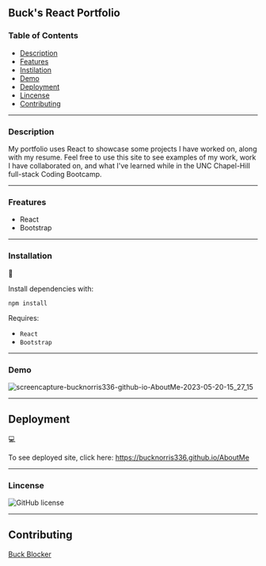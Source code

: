 ## Buck's React Portfolio

### Table of Contents

- [Description](#Description)
- [Features](#Features)
- [Instilation](#installation)
- [Demo](#demo)
- [Deployment](#deployment)
- [Lincense](#lincense)
- [Contributing](#Contributing)

---

### Description

My portfolio uses React to showcase some projects I have worked on, along with my resume. Feel free to use this site to see examples of my work, work I have collaborated on, and what I've learned while in the UNC Chapel-Hill full-stack Coding Bootcamp.

---

### Freatures

- React
- Bootstrap

---

### Installation

💾

Install dependencies with:

`npm install`

Requires:

- `React`
- `Bootstrap`

---

### Demo
![screencapture-bucknorris336-github-io-AboutMe-2023-05-20-15_27_15](https://github.com/bucknorris336/Bucks-React-Portfolio/assets/62455130/dd41d76b-1c7c-48b0-ba87-dd2805824a28)

---

## Deployment

💻

To see deployed site, click here: https://bucknorris336.github.io/AboutMe

---

### Lincense

![GitHub license](https://img.shields.io/badge/license-MIT-blue.svg)

---

## Contributing

[Buck Blocker](https://github.com/bucknorris336)
